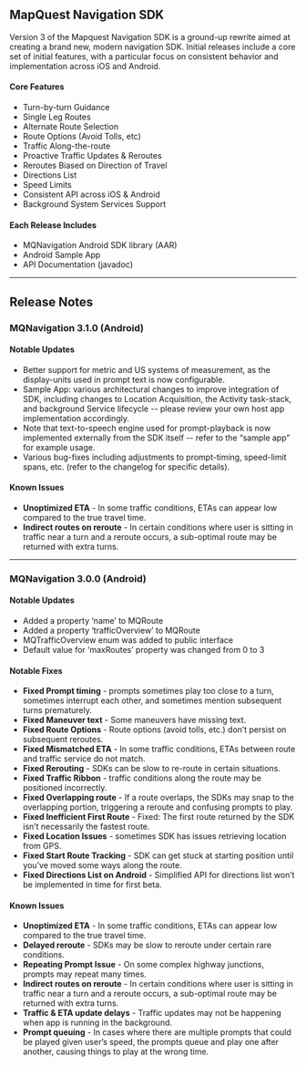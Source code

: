 ## MapQuest Navigation SDK 

Version 3 of the Mapquest Navigation SDK is a ground-up rewrite aimed at creating a brand new, modern navigation SDK. Initial releases include a core set of initial features, with a particular focus on consistent behavior and implementation across iOS and Android.

#### Core Features
- Turn-by-turn Guidance
- Single Leg Routes
- Alternate Route Selection
- Route Options (Avoid Tolls, etc)
- Traffic Along-the-route
- Proactive Traffic Updates & Reroutes
- Reroutes Biased on Direction of Travel
- Directions List
- Speed Limits
- Consistent API across iOS & Android
- Background System Services Support

#### Each Release Includes
- MQNavigation Android SDK library (AAR)
- Android Sample App
- API Documentation (javadoc)

----

## Release Notes

### MQNavigation 3.1.0 (Android)
#### Notable Updates
- Better support for metric and US systems of measurement, as the display-units used in prompt text is now configurable.
- Sample App: various architectural changes to improve integration of SDK, including changes to Location Acquisition, the Activity task-stack, and background Service lifecycle -- please review your own host app implementation accordingly.
- Note that text-to-speech engine used for prompt-playback is now implemented externally from the SDK itself -- refer to the “sample app” for example usage.
- Various bug-fixes including adjustments to prompt-timing, speed-limit spans, etc. (refer to the changelog for specific details).

#### Known Issues
- **Unoptimized ETA** - In some traffic conditions, ETAs can appear low compared to the true travel time.
- **Indirect routes on reroute** - In certain conditions where user is sitting in traffic near a turn and a reroute occurs, a sub-optimal route may be returned with extra turns.

----
### MQNavigation 3.0.0 (Android)
#### Notable Updates
- Added a property ‘name’ to MQRoute
- Added a property ‘trafficOverview’ to MQRoute
- MQTrafficOverview enum was added to public interface
- Default value for ‘maxRoutes’ property was changed from 0 to 3

#### Notable Fixes

- **Fixed Prompt timing** - prompts sometimes play too close to a turn, sometimes interrupt each other, and sometimes mention subsequent turns prematurely.
- **Fixed Maneuver text** - Some maneuvers have missing text.
- **Fixed Route Options** - Route options (avoid tolls, etc.) don’t persist on subsequent reroutes.
- **Fixed Mismatched ETA** - In some traffic conditions, ETAs between route and traffic service do not match.
- **Fixed Rerouting** - SDKs can be slow to re-route in certain situations.
- **Fixed Traffic Ribbon** - traffic conditions along the route may be positioned incorrectly.
- **Fixed Overlapping route** - If a route overlaps, the SDKs may snap to the overlapping portion, triggering a reroute and confusing prompts to play.
- **Fixed Inefficient First Route** - Fixed: The first route returned by the SDK isn’t necessarily the fastest route.
- **Fixed Location Issues** - sometimes SDK has issues retrieving location from GPS.
- **Fixed Start Route Tracking** - SDK can get stuck at starting position until you’ve moved some ways along the route.
- **Fixed Directions List on Android** - Simplified API for directions list won’t be implemented in time for first beta.

#### Known Issues
- **Unoptimized ETA** - In some traffic conditions, ETAs can appear low compared to the true travel time.
- **Delayed reroute** - SDKs may be slow to reroute under certain rare conditions.
- **Repeating Prompt Issue** - On some complex highway junctions, prompts may repeat many times.
- **Indirect routes on reroute** - In certain conditions where user is sitting in traffic near a turn and a reroute occurs, a sub-optimal route may be returned with extra turns.
- **Traffic & ETA update delays** - Traffic updates may not be happening when app is running in the background.
- **Prompt queuing** - In cases where there are multiple prompts that could be played given user’s speed, the prompts queue and play one after another, causing things to play at the wrong time.
